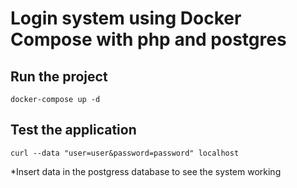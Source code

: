 # Login system using Docker Compose with php and postgres

## Run the project

```CODE
docker-compose up -d
```

## Test the application

```CODE
curl --data "user=user&password=password" localhost
```

*Insert data in the postgress database to see the system working
